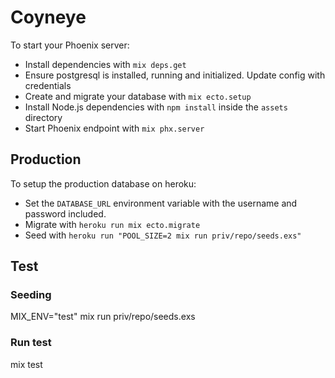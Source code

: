 # Coyneye

To start your Phoenix server:

  * Install dependencies with `mix deps.get`
  * Ensure postgresql is installed, running and initialized. Update config with credentials
  * Create and migrate your database with `mix ecto.setup`
  * Install Node.js dependencies with `npm install` inside the `assets` directory
  * Start Phoenix endpoint with `mix phx.server`

## Production

To setup the production database on heroku:

  * Set the `DATABASE_URL` environment variable with the username and password included.
  * Migrate with `heroku run mix ecto.migrate`
  * Seed with `heroku run "POOL_SIZE=2 mix run priv/repo/seeds.exs"`

## Test

### Seeding
MIX_ENV="test" mix run priv/repo/seeds.exs

### Run test
mix test
